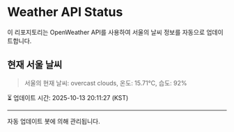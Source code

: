 
# Weather API Status

이 리포지토리는 OpenWeather API를 사용하여 서울의 날씨 정보를 자동으로 업데이트합니다.

## 현재 서울 날씨
> 서울의 현재 날씨: overcast clouds, 온도: 15.71°C, 습도: 92%

⏳ 업데이트 시간: 2025-10-13 20:11:27 (KST)

---
자동 업데이트 봇에 의해 관리됩니다.
